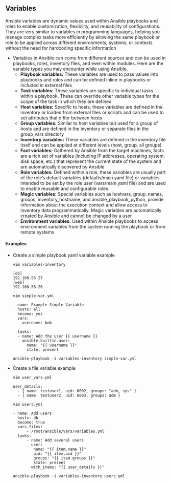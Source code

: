 ## Variables
Ansible variables are dynamic values used within Ansible playbooks and roles to enable customization, flexibility, and reusability of configurations. They are very similar to variables in programming languages, helping you manage complex tasks more efficiently by allowing the same playbook or role to be applied across different environments, systems, or contexts without the need for hardcoding specific information

- Variables in Ansible can come from different sources and can be used in playbooks, roles, inventory files, and even within modules. Here are the variable types you may encounter while using Ansible,
  - **Playbook variables:** These variables are used to pass values into playbooks and roles and can be defined inline in playbooks or included in external files
  - **Task variables:** These variables are specific to individual tasks within a playbook. These can override other variable types for the scope of the task in which they are defined
  - **Host variables:** Specific to hosts, these variables are defined in the inventory or loaded from external files or scripts and can be used to set attributes that differ between hosts
  - **Group variables:** Similar to host variables but used for a group of hosts and are defined in the inventory or separate files in the group_vars directory
  - **Inventory variables:** These variables are defined in the inventory file itself and can be applied at different levels (host, group, all groups)
  - **Fact variables:** Gathered by Ansible from the target machines, facts are a rich set of variables (including IP addresses, operating system, disk space, etc.) that represent the current state of the system and are automatically discovered by Ansible
  - **Role variables:** Defined within a role, these variables are usually part of the role’s default variables (defaults/main.yaml file) or variables intended to be set by the role user (vars/main.yaml file) and are used to enable reusable and configurable roles
  - **Magic variables:** Special variables such as hostvars, group_names, groups, inventory_hostname, and ansible_playbook_python, provide information about the execution context and allow access to inventory data programmatically. Magic variables are automatically created by Ansible and cannot be changed by a user
  - **Environment variables:** Used within Ansible playbooks to access environment variables from the system running the playbook or from remote systems

#### Examples
- Create a simple playbook yaml variable example
  ```
  vim variables-inventory
  ```
  ```
  [db]
  192.168.56.27
  [web]
  192.168.56.26
  ```
  ```
  vim simple-var.yml
  ```
  ```
  - name: Example Simple Variable
    hosts: all
    become: yes
    vars:
      username: bob

    tasks:
    - name: Add the user {{ username }}
      ansible.builtin.user:
        name: "{{ username }}"
        state: present
  ```
  ```
  ansible-playbook -i variables-inventory simple-var.yml
  ```
- Create a file variable example
  ```
  vim user_vars.yml
  ```
  ```
  user_details:
    - { name: testuser1, uid: 6002, groups: "adm, sys" }
    - { name: testuser2, uid: 6003, groups: adm }
  ```
  ```
  vim users.yml
  ```
  ```
  - name: Add users
    hosts: db
    become: true
    vars_files:
        - /root/ansible/vars/variables.yml
    tasks:
        - name: Add several users
          user:
           name: "{{ item.name }}"
           uid: "{{ item.uid }}"
           groups: "{{ item.groups }}"
           state: present
          with_items: "{{ user_details }}"
  ```
  ```
  ansible-playbook -i variables-inventory users.yml
  ```

